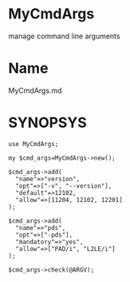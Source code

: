 # MyCmdArgs
manage command line arguments

# Name
MyCmdArgs.md

# SYNOPSYS

```
use MyCmdArgs;

my $cmd_args=MyCmdArgs->new();

$cmd_args->add(
  "name"=>"version",
  "opt"=>["-v", "--version"],
  "default"=>12102,
  "allow"=>[11204, 12102, 12201]
);

$cmd_args->add(
  "name"=>"pds",
  "opt"=>["-pds"],
  "mandatory"=>"yes",
  "allow"=>["PAD/i", "L2LE/i"]
);

$cmd_args->check(@ARGV);
```
